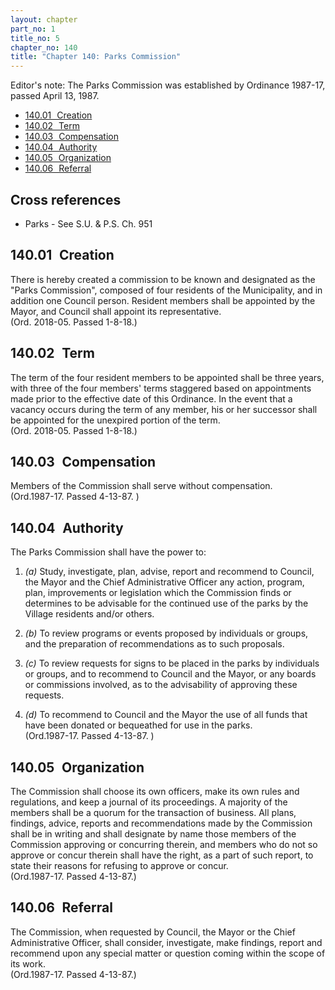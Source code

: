 ```yaml
---
layout: chapter
part_no: 1
title_no: 5
chapter_no: 140
title: "Chapter 140: Parks Commission"
---
```


Editor's note: The Parks Commission was established by Ordinance 1987-17, passed
April 13, 1987.

* [140.01   Creation](#14001-creation)
* [140.02   Term](#14002-term)
* [140.03   Compensation](#14003-compensation)
* [140.04   Authority](#14004-authority)
* [140.05   Organization](#14005-organization)
* [140.06   Referral](#14006-referral)

## Cross references

* Parks - See S.U. & P.S. Ch. 951

## 140.01   Creation

There is hereby created a commission to be known and designated as the "Parks
Commission", composed of four residents of the Municipality, and in addition one
Council person. Resident members shall be appointed by the Mayor, and Council
shall appoint its representative.  
(Ord. 2018-05. Passed 1-8-18.)

## 140.02   Term

The term of the four resident members to be appointed shall be three years, with
three of the four members' terms staggered based on appointments made prior to
the effective date of this Ordinance. In the event that a vacancy occurs during
the term of any member, his or her successor shall be appointed for the
unexpired portion of the term.  
(Ord. 2018-05. Passed 1-8-18.)

## 140.03   Compensation

Members of the Commission shall serve without compensation.  
(Ord.1987-17. Passed 4-13-87. )

## 140.04   Authority

The Parks Commission shall have the power to:

1. _(a)_ Study, investigate, plan, advise, report and recommend to Council, the
Mayor and the Chief Administrative Officer any action, program, plan,
improvements or legislation which the Commission finds or determines to be
advisable for the continued use of the parks by the Village residents and/or
others.

2. _(b)_ To review programs or events proposed by individuals or groups, and the
preparation of recommendations as to such proposals.

3. _(c)_ To review requests for signs to be placed in the parks by individuals
or groups, and to recommend to Council and the Mayor, or any boards or
commissions involved, as to the advisability of approving these requests.

4. _(d)_ To recommend to Council and the Mayor the use of all funds that have
been donated or bequeathed for use in the parks.  
(Ord.1987-17. Passed 4-13-87. )

## 140.05   Organization

The Commission shall choose its own officers, make its own rules and
regulations, and keep a journal of its proceedings. A majority of the members
shall be a quorum for the transaction of business. All plans, findings, advice,
reports and recommendations made by the Commission shall be in writing and shall
designate by name those members of the Commission approving or concurring
therein, and members who do not so approve or concur therein shall have the
right, as a part of such report, to state their reasons for refusing to approve
or concur.  
(Ord.1987-17. Passed 4-13-87.)

## 140.06   Referral

The Commission, when requested by Council, the Mayor or the Chief Administrative
Officer, shall consider, investigate, make findings, report and recommend upon
any special matter or question coming within the scope of its work.  
(Ord.1987-17. Passed 4-13-87.)
